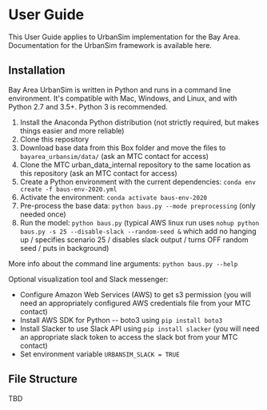 # User Guide

This User Guide applies to UrbanSim implementation for the Bay Area. Documentation for the UrbanSim framework is available here.

## Installation

Bay Area UrbanSim is written in Python and runs in a command line environment. It's compatible with Mac, Windows, and Linux, and with Python 2.7 and 3.5+. Python 3 is recommended.

1. Install the Anaconda Python distribution (not strictly required, but makes things easier and more reliable)
2. Clone this repository
3. Download base data from this Box folder and move the files to `bayarea_urbansim/data/` (ask an MTC contact for access)
4. Clone the MTC urban_data_internal repository to the same location as this repository (ask an MTC contact for access)
5. Create a Python environment with the current dependencies: `conda env create -f baus-env-2020.yml`
6. Activate the environment: `conda activate baus-env-2020`
7. Pre-process the base data: `python baus.py --mode preprocessing` (only needed once)
8. Run the model: `python baus.py` (typical AWS linux run uses `nohup python baus.py -s 25 --disable-slack --random-seed &` which add no hanging up / specifies scenario 25 / disables slack output / turns OFF random seed / puts in background)

More info about the command line arguments: `python baus.py --help`

Optional visualization tool and Slack messenger:

* Configure Amazon Web Services (AWS) to get s3 permission (you will need an appropriately configured AWS credentials file from your MTC contact)
* Install AWS SDK for Python -- boto3 using `pip install boto3`
* Install Slacker to use Slack API using `pip install slacker` (you will need an appropriate slack token to access the slack bot from your MTC contact)
* Set environment variable `URBANSIM_SLACK = TRUE`

## File Structure

TBD
